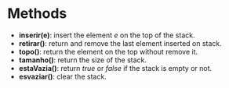# Methods
* **inserir(e)**: insert the element _e_ on the top of the stack.
* **retirar()**: return and remove the last element inserted on stack.
* **topo()**: return the element on the top without remove it.
* **tamanho()**: return the size of the stack.
* **estaVazia()**: return _true_ or _false_ if the stack is empty or not.
* **esvaziar()**: clear the stack.
